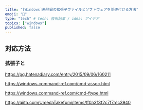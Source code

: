 ```yaml
---
title: "[Windows]未登録の拡張子ファイルとソフトウェアを関連付ける方法"
emoji: "🙌"
type: "tech" # tech: 技術記事 / idea: アイデア
topics: ["windows"]
published: false
---
```

## 対応方法
### 拡張子と

https://pg.hatenadiary.com/entry/2015/09/06/160211

https://windows.command-ref.com/cmd-assoc.html

https://windows.command-ref.com/cmd-ftype.html

https://qiita.com/UmedaTakefumi/items/ff0a3f3f2c7f7a1c3940